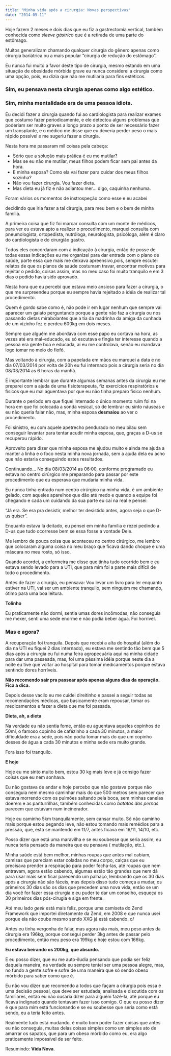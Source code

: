 ```yaml
---
title: "Minha vida após a cirurgia: Novas perspectivas"
date: "2014-05-11"
---
```


Hoje fazem 2 meses e dois dias que eu fiz a gastrectomia vertical, também conhecida como _sleeve gástrico_ que é a
retirada de uma parte do estômago.

Muitos generalizam chamando qualquer cirurgia do gênero apenas como cirurgia bariátrica ou a mais popular “cirurgia de
redução do estômago”.

Eu nunca fui muito a favor deste tipo de cirurgia, mesmo estando em uma situação de obesidade mórbida grave eu nunca
considerei a cirurgia como uma opção, pois, eu dizia que não me mutilaria para fins estéticos.

### Sim, eu pensava nesta cirurgia apenas como algo estético.

### Sim, minha mentalidade era de uma pessoa idiota.

Eu decidi fazer a cirurgia quando fui ao cardiologista para realizar exames que costumo fazer periodicamente, e ele
detectou alguns problemas que poderiam ser muito graves a longo prazo a ponto de ser necessário fazer um transplante, e
o médico me disse que eu deveria perder peso o mais rápido possível e me sugeriu fazer a cirurgia.

Nesta hora me passaram mil coisas pela cabeça:

- Sério que a solução mais prática é eu me mutilar?
- Mas se eu não me mutilar, meus filhos podem ficar sem pai antes da hora.
- E minha esposa? Como ela vai fazer para cuidar dos meus filhos sozinha?
- Não vou fazer cirurgia. Vou fazer dieta.
- Mas dieta eu já fiz e não adiantou mer… digo, caquinha nenhuma.

Foram vários os momentos de instrospeção como esse e eu acabei

decidindo que iria fazer a tal cirurgia, para meu bem e o bem de minha família.

A primeira coisa que fiz foi marcar consulta com um monte de médicos, para ver eu estava apto a realizar o procedimento,
marquei consulta com pneumologista, ortopedista, nutróloga, neurologista, psicóloga, além é claro do cardiologista e do
cirurgião gastro.

Todos eles concordaram com a indicação à cirurgia, então de posse de todas essas indicações eu me organizei para dar
entrada com o plano de saúde, parte essa que mais me deixava apreensivo,pois, sempre escutei relatos de que os planos de
saúde costumam travar, encontrar motivos para rejeitar o pedido, coisas assim, mas no meu caso foi muito tranquilo e em
3 dias o pedido havia sido aprovado.

Nesta hora que eu percebi que estava meio ansioso para fazer a cirurgia, o que me surpreendeu porque eu sempre havia
rejeitado a idéia de realizar tal procedimento.

Quem é gordo sabe como é, não pode ir em lugar nenhum que sempre vai aparecer um gaiato perguntando porque a gente não
faz a cirurgia ou nos passando dietas mirabolantes que a tia da madrinha da amiga da cunhada de um vizinho fez e perdeu
600kg em dois meses.

Sempre que alguém me abordava com esse papo eu cortava na hora, as vezes até era mal-educado, eu só escutava e fingia
ter interesse quando a pessoa era gente boa e educada, aí eu me controlava, senão eu mandava logo tomar no meio do
fiofó.

Mas voltando à cirurgia, com a papelada em mãos eu marquei a data e no dia 07/03/2014 por volta de 20h eu fui internado
pois a cirurgia seria no dia 08/03/2014 as 6 horas da manhã.

É importante lembrar que durante algumas semanas antes da cirurgia eu me preparei com a ajuda de uma fisioterapeuta, fiz
exercícios respiratórios e físicos que eu mal aguentava por que eu não tinha preparo físico nenhum.

Durante o período em que fiquei internado o único momento ruim foi na hora em que foi colocada a sonda vesical, só de
lembrar eu sinto náuseas e eu não queria falar não, mas, minha esposa **desmaiou** ao ver o procedimento.

Foi sinistro, eu com aquele apetrecho pendurado no meu bilau sem conseguir levantar para tentar acudir minha esposa,
que, graças a D-us se recuperou rápido.

Aproveito para dizer que minha esposa me ajudou muito e ainda me ajuda a manter a linha e o foco nesta minha nova
jornada, sem a ajuda dela eu acho que não estaria conseguindo estes resultados.

Continuando… No dia 08/03/2014 as 06:00, conforme programado eu estava no centro cirúrgico me preparando para passar por
este procedimento que eu esperava que mudaria minha vida.

Eu nunca tinha entrado num centro cirúrgico na minha vida, é um ambiente gelado, com aqueles aparelhos que dão até medo
e quando a equipe foi chegando e cada um cuidando da sua parte eu caí na real e pensei:

“Já era. Se era pra desistir, melhor ter desistido antes, agora seja o que D-us quiser”.

Enquanto estava lá deitado, eu pensei em minha família e rezei pedindo a D-us que tudo ocorresse bem se essa fosse a
vontade Dele.

Me lembro de pouca coisa que aconteceu no centro cirúrgico, me lembro que colocaram alguma coisa no meu braço que ficava
dando choque e uma máscara no meu rosto, só isso.

Quando acordei, a enfermeira me disse que tinha tudo ocorrido bem e eu estava sendo levado para a UTI, que para mim foi
a parte mais difícil de todo o procedimento.

Antes de fazer a cirurgia, eu pensava: Vou levar um livro para ler enquanto estiver na UTI, vai ser um ambiente
tranquilo, sem ninguém me chamando, ótimo para uma boa leitura.

**Tolinho**

Eu praticamente não dormi, sentia umas dores incômodas, não conseguia me mexer, senti uma sede enorme e não podia beber
água. Foi horrível.

### Mas e agora?

A recuperação foi tranquila. Depois que recebi a alta do hospital (além do dia na UTI eu fiquei 2 dias internado), eu
estava me sentindo tão bem que 5 dias após a cirurgia eu fui numa feira agropecuária aqui na minha cidade para dar uma
passeada, mas, foi uma péssima idéia porque neste dia a noite eu tive que voltar ao hospital para tomar medicamentos
porque estava sentindo dores horríveis.

**Não recomendo sair pra passear após apenas alguns dias da operação. Fica a dica.**

Depois desse vacilo eu me cuidei direitinho e passei a seguir todas as recomendações médicas, que basicamente eram
repousar, tomar os medicamentos e fazer a dieta que me foi passada.

**Dieta, ah, a dieta**

Na verdade eu não sentia fome, então eu aguentava aqueles copinhos de 50ml, o famoso copinho de cafézinho a cada 30
minutos, a maior dificuldade era a sede, pois não podia tomar mais do que um copinho desses de água a cada 30 minutos e
minha sede era muito grande.

Fora isso foi tranquilo.

**E hoje**

Hoje eu me sinto muito bem, estou 30 kg mais leve e já consigo fazer coisas que eu nem sonhava.

Eu não gostava de andar e hoje percebo que não gostava porque não conseguia nem mesmo caminhar mais do que 500 metros
sem parecer que estava morrendo com os pulmões saltando pela boca, sem minhas canelas doerem e as panturrilhas, também
conhecidas como _batatas das pernas_ parecem que estavam num incinerador.

Hoje eu caminho 5km tranquilamente, sem cansar muito. Só não caminho mais porque estou pegando leve, não estou tomando
mais remédios para a pressão, que, está se mantendo em 11/7, antes ficava em 16/11, 14/10, etc.

Posso dizer que está uma maravilha e se eu soubesse que seria assim, eu nunca teria pensado da maneira que eu pensava (
mutilação, etc.).

Minha saúde está bem melhor, minhas roupas que antes mal cabiam, camisas que pareciam estar coladas no meu corpo, calças
que eu precisava prender a respiração para poder fecha-las, até roupas que nem entravam, agora estão cabendo, algumas
estão tão grandes que nem dá para usar mais sem ficar parecendo um palhaço, lembrando que os 30 dias após a cirurgia não
são fáceis, mas depois disso tudo começa a mudar, os primeiros 30 dias são os dias que precedem uma nova vida, então se
um dia você for fazer essa cirurgia e eu puder te dar um conselho, esqueça os 30 primeiros dias pós-cirugia e siga em
frente.

Até meu lado _geek_ está mais feliz, porque uma camiseta do Zend Framework que importei diretamente da Zend, em 2008 e
que nunca usei porque ela não coube mesmo sendo XXG já está cabendo. o/

Antes eu tinha vergonha de falar, mas agora não mais, meu peso antes da cirurgia era 196kg, porque consegui perder 3kg
antes de passar pelo procedimento, então meu peso era 199kg e hoje estou com 166kg.

**Eu estava beirando os 200kg, que absurdo.**

E eu posso dizer, que eu me auto-iludia pensando que podia ser feliz daquela maneira, na verdade eu sempre tentei ser
uma pessoa alegre, mas, no fundo a gente sofre e sofre de uma maneira que só sendo obeso mórbido para saber como que é.

Eu não vou dizer que recomendo a todos que façam a cirurgia pois essa é uma decisão pessoal, que deve ser estudada,
analisada e discutida com os familiares, então eu não ousaria dizer para alguém fazê-la, até porque eu ficava indignado
quando tentavam fazer isso comigo. O que eu posso dizer é que para mim está funcionando e se eu soubesse que seria como
está sendo, eu a teria feito antes.

Realmente tudo está mudando, é muito bom poder fazer coisas que antes eu não conseguia, muitas delas coisas simples como
um simples ato de amarrar os sapatos, que para um obeso mórbido como eu, era algo praticamente impossível de ser feito.

Resumindo: **Vida Nova**.
